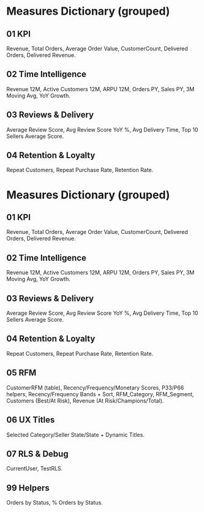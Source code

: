 # Measures Dictionary (grouped)

## 01 KPI
Revenue, Total Orders, Average Order Value, CustomerCount, Delivered Orders, Delivered Revenue.

## 02 Time Intelligence
Revenue 12M, Active Customers 12M, ARPU 12M, Orders PY, Sales PY, 3M Moving Avg, YoY Growth.

## 03 Reviews & Delivery
Average Review Score, Avg Review Score YoY %, Avg Delivery Time, Top 10 Sellers Average Score.

## 04 Retention & Loyalty
Repeat Customers, Repeat Purchase Rate, Retention Rate.

# Measures Dictionary (grouped)

## 01 KPI
Revenue, Total Orders, Average Order Value, CustomerCount, Delivered Orders, Delivered Revenue.

## 02 Time Intelligence
Revenue 12M, Active Customers 12M, ARPU 12M, Orders PY, Sales PY, 3M Moving Avg, YoY Growth.

## 03 Reviews & Delivery
Average Review Score, Avg Review Score YoY %, Avg Delivery Time, Top 10 Sellers Average Score.

## 04 Retention & Loyalty
Repeat Customers, Repeat Purchase Rate, Retention Rate.

## 05 RFM
CustomerRFM (table), Recency/Frequency/Monetary Scores, P33/P66 helpers, Recency/Frequency Bands + Sort, RFM_Category, RFM_Segment, Customers (Best/At Risk), Revenue (At Risk/Champions/Total).

## 06 UX Titles
Selected Category/Seller State/State + Dynamic Titles.

## 07 RLS & Debug
CurrentUser, TestRLS.

## 99 Helpers
Orders by Status, % Orders by Status.
